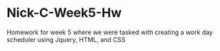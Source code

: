 # Nick-C-Week5-Hw
Homework for week 5 where we were tasked with creating a work day scheduler using Jquery, HTML, and CSS

